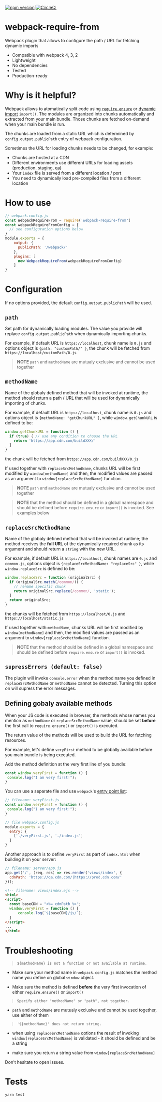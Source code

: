 [![npm version](https://badge.fury.io/js/webpack-require-from.svg)](https://badge.fury.io/js/webpack-require-from)
[![CircleCI](https://circleci.com/gh/agoldis/webpack-require-from.svg?style=svg)](https://circleci.com/gh/agoldis/webpack-require-from)
# webpack-require-from
Webpack plugin that allows to configure the path / URL for fetching dynamic imports

* Compatible with webpack 4, 3, 2
* Lightweight
* No dependencies
* Tested
* Production-ready

# Why is it helpful?
Webpack allows to atomatically split code using [`require.ensure`](https://webpack.js.org/api/module-methods/#require-ensure) or [dynamic import](https://webpack.js.org/guides/code-splitting/#dynamic-imports) `import()`. The modules are organized into chunks automatically and extracted from your main bundle. Those chunks are fetched on-demand when your main bundle is run.

The chunks are loaded from a static URL which is determined by `config.output.publicPath` entry of webpack configuration. 

Sometimes the URL for loading chunks needs to be changed, for example:
* Chunks are hosted at a CDN
* Different environments use different URLs for loading assets (production, staging, qa)
* Your `index` file is served from a different location / port
* You need to dynamically load pre-compiled files from a different location

# How to use
```javascript
// webpack.config.js
const WebpackRequireFrom = require('webpack-require-from')
const webpackRequireFromConfig = {
  // see configuration options below
}
module.exports = {
    output: {
      publicPath: '/webpack/'
    },
    plugins: [
      new WebpackRequireFrom(webpackRequireFromConfig)
    ]
}
```

# Configuration
If no options provided, the default `config.output.publicPath` will be used.

## `path`
Set path for dynamically loading modules. The value you provide will replace `config.output.publicPath` when dynamically importing chunks. 

For example, if default URL is `https://localhost`, chunk name is `0.js` and options object is `{path: "customPath/" }`, the chunk will be fetched from `https://localhost/customPath/0.js`

> __NOTE__ `path` and `methodName` are mutualy exclusive and cannot be used together

## `methodName` 
Name of the globaly defined method that will be invoked at runtime, the method should return a path / URL that will be used for dynamically importing of chunks.

For example, if default URL is `https://localhost`, chunk name is `0.js` and options object is `{methodName: "getChunkURL" }`, while `window.getChunkURL` is defined to be:
```javascript
window.getChunkURL = function () {
  if (true) { // use any condition to choose the URL
    return 'https://app.cdn.com/buildXXX/'
  }
}
```
the chunk will be fetched from  `https://app.cdn.com/buildXXX/0.js`

If used together with `replaceSrcMethodName`, chunks URL will be first modified by `window[methodName]` and then, the modified values are passed as an argument to `window[replaceSrcMethodName]` function.

> __NOTE__ `path` and `methodName` are mutualy exclusive and cannot be used together

> __NOTE__ that the method should be defined in a global namespace and should be defined before `require.ensure` or `import()` is invoked. See examples below

## `replaceSrcMethodName` 
Name of the globaly defined method that will be invoked at runtime; the method receives the **full URL** of the dynamically required chunk as its argument and should return a `string` with the new URL.

For example, if default URL is `https://localhost`, chunk names are `0.js` and `common.js`, options object is `{replaceSrcMethodName: "replaceSrc" }`, while `window.replaceSrc` is defined to be:
```javascript
window.replaceSrc = function (originalSrc) {
  if (originalSrc.match(/common/)) {
    // rename specific chunk
    return originalSrc.replace(/common/, 'static');
  }
  return originalSrc;
}
```
the chunks will be fetched from `https://localhost/0.js` and `https://localhost/static.js` 

If used together with `methodName`, chunks URL will be first modified by `window[methodName]` and then, the modified values are passed as an argument to `window[replaceSrcMethodName]` function.

> __NOTE__ that the method should be defined in a global namespace and should be defined before `require.ensure` or `import()` is invoked.

## `supressErrors (default: false)`
The plugin will invoke `console.error` when the method name you defined in `replaceSrcMethodName` or `methodName` cannot be detected. Turning this option on will supress the error messages.

## Defining gobaly available methods

When your JS code is executed in browser, the methods whose names you mention as `methodName` or `replaceSrcMethodName` value, should be set __before__ the first call to `require.ensure()` or `import()` is executed.

The return value of the methods will be used to build the  URL for fetching resources.

For example, let's define `veryFirst` method to be globally available before you main bundle is being executed.

Add the method definition at the very first line of you bundle:
```javascript
const window.veryFirst = function () {
 console.log("I am very first!");
}
```

You can use a separate file and use `webpack`'s [entry point list](https://webpack.js.org/configuration/entry-context/#entry):
```javascript
// filename: veryFirst.js
const window.veryFirst = function () {
 console.log("I am very first!");
}

// file webpack.config.js
module.exports = {
  entry: {
    ['./veryFirst.js', './index.js']
  }
}
```

Another approach is to define `veryFirst` as part of `index.html` when building it on your server:
```javascript
// filename: server/app.js
app.get('/', (req, res) => res.render('views/index', {
  cdnPath: 'https://qa.cdn.com/|https://prod.cdn.com/'
}));
```

```HTML
<!-- filename: views/index.ejs -->
<html>
<script>
  const baseCDN = "<%= cdnPath %>";
  window.veryFirst = function () {
      console.log(`${baseCDN}/js/`);
  }
</script>
...
</html>
```

# Troubleshooting
> `${methodName} is not a function or not available at runtime.`

* Make sure your method name in `webpack.config.js` matches the method name you define on global `window` object.

* Make sure the method is defined **before** the very first invocation of either `require.ensure()` or `import()`
> `Specify either "methodName" or "path", not together.`

* `path` and `methodName` are mutualy exclusive and cannot be used together, use either of them

> `'${methodName}' does not return string.`

* when using `replaceSrcMethodName` options the result of invoking `window[replaceSrcMethodName]` is validated - it 
should be defined and be a string

* make sure you return a string value from `window[replaceSrcMethodName]`


Don't hesitate to open issues.

# Tests
`yarn test`

